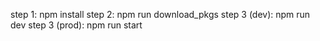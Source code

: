 step 1: npm install
step 2: npm run download_pkgs
step 3 (dev): npm run dev
step 3 (prod): npm run start